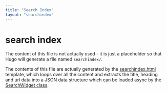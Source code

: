 ```yaml
---
title: "Search Index"
layout: "searchindex"
---
```


# search index

The content of this file is not actually used - it is just a placeholder so that Hugo will generate a file named `searchindex/`.

The contents of this file are actually generated by the [searchindex.html](../../layouts/searchindex/searchindex.html) template, which loops over all the content and extracts the title, heading and url data into a JSON data structure which can be loaded async by the [SearchWidget class](../../assets/scripts/search-widget.ts).


